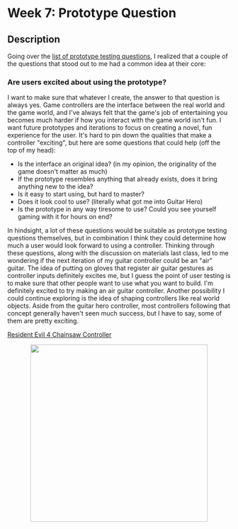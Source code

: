 # Week 7: Prototype Question

## Description
Going over the [list of prototype testing questions](https://www.usertesting.com/blog/prototype-testing-questions), I realized that a couple of the questions that stood out to me had a common idea at their core: 
### Are users excited about using the prototype?

I want to make sure that whatever I create, the answer to that question is always yes. Game controllers are the interface between the real world and the game world, and I've always felt that the game's job of entertaining you becomes much harder if how you interact with the game world isn't fun. I want future prototypes and iterations to focus on creating a novel, fun experience for the user. It's hard to pin down the qualities that make a controller "exciting", but here are some questions that could help (off the top of my head):
* Is the interface an original idea? (in my opinion, the originality of the game doesn't matter as much)
* If the prototype resembles anything that already exists, does it bring anything new to the idea?
* Is it easy to start using, but hard to master?
* Does it look cool to use? (literally what got me into Guitar Hero)
* Is the prototype in any way tiresome to use? Could you see yourself gaming with it for hours on end?

In hindsight, a lot of these questions would be suitable as prototype testing questions themselves, but in combination I think they could determine how much a user would look forward to using a controller. Thinking through these questions, along with the discussion on materials last class, led to me wondering if the next iteration of my guitar controller could be an "air" guitar. The idea of putting on gloves that register air guitar gestures as controller inputs definitely excites me, but I guess the point of user testing is to make sure that other people want to use what you want to build. I'm definitely excited to try making an air guitar controller. Another possibility I could continue exploring is the idea of shaping controllers like real world objects. Aside from the guitar hero controller, most controllers following that concept generally haven't seen much success, but I have to say, some of them are pretty exciting.

[Resident Evil 4 Chainsaw Controller](https://residentevil.fandom.com/wiki/Chainsaw_Controller)

<p align="center">
  <img width="400" src="https://edge.alluremedia.com.au/m/k/2018/06/Resident-Evil-4.jpg">
</p>
